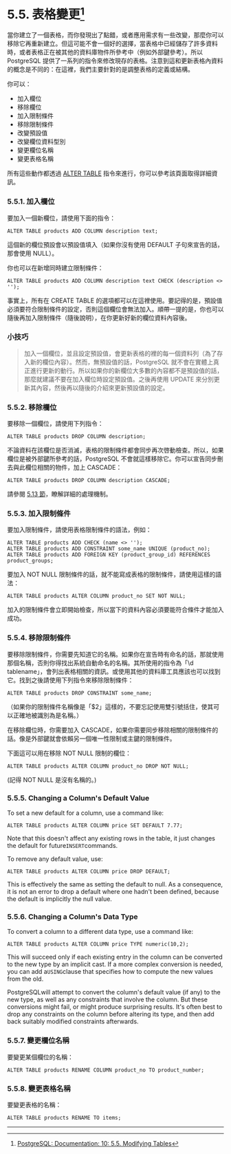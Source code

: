 # 5.5. 表格變更[^1]

當你建立了一個表格，而你發現出了點錯，或者應用需求有一些改變，那麼你可以移除它再重新建立。但這可能不會一個好的選擇，當表格中已經儲存了許多資料時，或者表格正在被其他的資料庫物件所參考中（例如外部鍵參考）。所以 PostgreSQL 提供了一系列的指令來修改現存的表格。注意到這和更新表格內資料的概念是不同的：在這裡，我們主要針對的是調整表格的定義或結構。

你可以：

* 加入欄位
* 移除欄位
* 加入限制條件
* 移除限制條件
* 改變預設值
* 改變欄位資料型別
* 變更欄位名稱
* 變更表格名稱

所有這些動作都透過 [ALTER TABLE](/vi-reference/i-sql-commands/alter-table.md) 指令來進行，你可以參考該頁面取得詳細資訊。

### 5.5.1. 加入欄位

要加入一個新欄位，請使用下面的指令：

```
ALTER TABLE products ADD COLUMN description text;
```

這個新的欄位預設會以預設值填入（如果你沒有使用 DEFAULT 子句來宣告的話，那會使用 NULL）。

你也可以在新增同時建立限制條件：

```
ALTER TABLE products ADD COLUMN description text CHECK (description <> '');
```

事實上，所有在 CREATE TABLE 的選項都可以在這裡使用。要記得的是，預設值必須要符合限制條件的設定，否則這個欄位會無法加入。順帶一提的是，你也可以隨後再加入限制條件（隨後說明），在你更新好新的欄位資料內容後。

### 小技巧

> 加入一個欄位，並且設定預設值，會更新表格的裡的每一個資料列（為了存入新的欄位內容）。然而，無預設值的話，PostgreSQL 就不會在實體上真正進行更新的動行。所以如果你的新欄位大多數的內容都不是預設值的話，那麼就建議不要在加入欄位時設定預設值。之後再使用 UPDATE 來分別更新其內容，然後再以隨後的介紹來更新預設值的設定。

### 5.5.2. 移除欄位

要移除一個欄位，請使用下列指令：

```
ALTER TABLE products DROP COLUMN description;
```

不論資料在該欄位是否消滅，表格的限制條件都會同步再次啓動檢查。所以，如果欄位是被外部鍵所參考的話，PostgreSQL 不會就這樣移除它。你可以宣告同步刪去與此欄位相關的物件，加上 CASCADE：

```
ALTER TABLE products DROP COLUMN description CASCADE;
```

請參閱 [5.13 節](/ii-the-sql-language/data-definition/513-dependency-tracking.md)，瞭解詳細的處理機制。

### 5.5.3. 加入限制條件

要加入限制條件，請使用表格限制條件的語法，例如：

```
ALTER TABLE products ADD CHECK (name <> '');
ALTER TABLE products ADD CONSTRAINT some_name UNIQUE (product_no);
ALTER TABLE products ADD FOREIGN KEY (product_group_id) REFERENCES product_groups;
```

要加入 NOT NULL 限制條件的話，就不能寫成表格的限制條件，請使用這樣的語法：

```
ALTER TABLE products ALTER COLUMN product_no SET NOT NULL;
```

加入的限制條件會立即開始檢查，所以當下的資料內容必須要能符合條件才能加入成功。

### 5.5.4. 移除限制條件

要移除限制條件，你需要先知道它的名稱。如果你在宣告時有命名的話，那就使用那個名稱，否則你得找出系統自動命名的名稱。其所使用的指令為「\d tablename」，會列出表格相關的資訊。或使用其他的資料庫工具應該也可以找到它。找到之後請使用下列指令來移除限制條件：

```
ALTER TABLE products DROP CONSTRAINT some_name;
```

（如果你的限制條件名稱像是「$2」這樣的，不要忘記使用雙引號括住，使其可以正確地被識別為是名稱。）

在移除欄位時，你需要加入 CASCADE，如果你需要同步移除相關的限制條件的話。像是外部鍵就會依賴另一個唯一性限制或主鍵的限制條件。

下面這可以用在移除 NOT NULL 限制的欄位：

```
ALTER TABLE products ALTER COLUMN product_no DROP NOT NULL;
```

\(記得 NOT NULL 是沒有名稱的。\)

### 5.5.5. Changing a Column's Default Value

To set a new default for a column, use a command like:

```
ALTER TABLE products ALTER COLUMN price SET DEFAULT 7.77;
```

Note that this doesn't affect any existing rows in the table, it just changes the default for future`INSERT`commands.

To remove any default value, use:

```
ALTER TABLE products ALTER COLUMN price DROP DEFAULT;
```

This is effectively the same as setting the default to null. As a consequence, it is not an error to drop a default where one hadn't been defined, because the default is implicitly the null value.

### 5.5.6. Changing a Column's Data Type

To convert a column to a different data type, use a command like:

```
ALTER TABLE products ALTER COLUMN price TYPE numeric(10,2);
```

This will succeed only if each existing entry in the column can be converted to the new type by an implicit cast. If a more complex conversion is needed, you can add a`USING`clause that specifies how to compute the new values from the old.

PostgreSQLwill attempt to convert the column's default value \(if any\) to the new type, as well as any constraints that involve the column. But these conversions might fail, or might produce surprising results. It's often best to drop any constraints on the column before altering its type, and then add back suitably modified constraints afterwards.

### 5.5.7. 變更欄位名稱

要變更某個欄位的名稱：

```
ALTER TABLE products RENAME COLUMN product_no TO product_number;
```

### 5.5.8. 變更表格名稱

要變更表格的名稱：

```
ALTER TABLE products RENAME TO items;
```

---

[^1]: [PostgreSQL: Documentation: 10: 5.5. Modifying Tables](https://www.postgresql.org/docs/10/static/ddl-alter.html)

